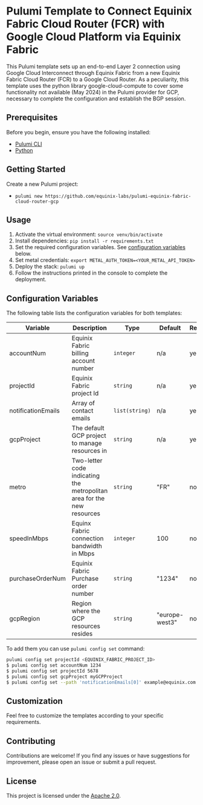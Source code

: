 # Pulumi Template to Connect Equinix Fabric Cloud Router (FCR) with Google Cloud Platform via Equinix Fabric

This Pulumi template sets up an end-to-end Layer 2 connection using Google Cloud Interconnect through Equinix Fabric from a new Equinix Fabric Cloud Router (FCR) to a Google Cloud Router. As a peculiarity, this template uses the python library google-cloud-compute to cover some functionality not available (May 2024) in the Pulumi provider for GCP, necessary to complete the configuration and establish the BGP session.

## Prerequisites

Before you begin, ensure you have the following installed:

- [Pulumi CLI](https://www.pulumi.com/docs/get-started/install/)
- [Python](https://www.python.org/downloads/)

## Getting Started

Create a new Pulumi project:

- `pulumi new https://github.com/equinix-labs/pulumi-equinix-fabric-cloud-router-gcp`


## Usage

1. Activate the virtual environment: `source venv/bin/activate`
2. Install dependencies: `pip install -r requirements.txt`
3. Set the required configuration variables. See [configuration variables](#configuration-variables) below.
4. Set metal credentials: `export METAL_AUTH_TOKEN=<YOUR_METAL_API_TOKEN>`
5. Deploy the stack: `pulumi up`
6. Follow the instructions printed in the console to complete the deployment.

## Configuration Variables

The following table lists the configuration variables for both templates:

| Variable | Description | Type | Default | Required |
|----------|-------------|------|---------|----------|
| accountNum | Equinix Fabric billing account number | `integer` | n/a | yes |
| projectId | Equinix Fabric project Id | `string` | n/a | yes |
| notificationEmails | Array of contact emails | `list(string)` | n/a | yes |
| gcpProject | The default GCP project to manage resources in | `string` | n/a | yes |
| metro | Two-letter code indicating the metropolitan area for the new resources | `string` | "FR" | no |
| speedInMbps | Equinx Fabric connection bandwidth in Mbps | `integer` | 100 | no |
| purchaseOrderNum | Equinix Fabric Purchase order number | `string` | "1234" | no |
| gcpRegion | Region where the GCP resources resides | `string` | "europe-west3" | no |


To add them you can use `pulumi config set` command:

```sh
pulumi config set projectId <EQUINIX_FABRIC_PROJECT_ID>
$ pulumi config set accountNum 1234
$ pulumi config set projectId 5678
$ pulumi config set gcpProject myGCPProject
$ pulumi config set --path 'notificationEmails[0]' example@equinix.com
```

## Customization

Feel free to customize the templates according to your specific requirements.

## Contributing

Contributions are welcome! If you find any issues or have suggestions for improvement, please open an issue or submit a pull request.

## License

This project is licensed under the [Apache 2.0](LICENSE).

